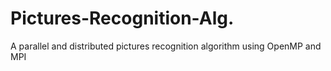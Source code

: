 # Pictures-Recognition-Alg.
A parallel and distributed pictures recognition algorithm using OpenMP and MPI
